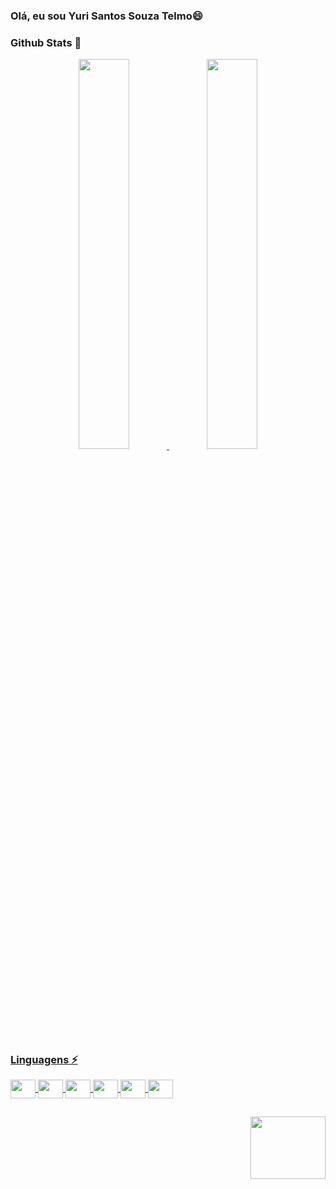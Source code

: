 ### Olá, eu sou Yuri Santos Souza Telmo😄

<!--
**Telmo1/Telmo1** is a ✨ _special_ ✨ repository because its `README.md` (this file) appears on your GitHub profile.

Here are some ideas to get you started:

- 🔭 I’m currently working on ...
- 🌱 I’m currently learning ...
- 👯 I’m looking to collaborate on ...
- 🤔 I’m looking for help with ...
- 💬 Ask me about ...
- 📫 How to reach me: ...
- 😄 Pronouns: ...
- ⚡ Fun fact: ...
-->

### Github Stats 🌱
  
 <div> 
<p align="center">
  <a href="https://github.com/Telmo1"><span>
    <img height="40%" src="https://github-readme-stats.vercel.app/api?username=Telmo1&count_private=true&show_icons=true&theme=radical&&include_all_commits=true"/>
    <img width="40%" src="https://github-readme-streak-stats.herokuapp.com/?user=Telmo1&theme=radical" />
</p>
</div> 
  
  
##
### Linguagens  ⚡
<div>
 <img  align="center" width="40"  height="30" src="https://cdn.jsdelivr.net/gh/devicons/devicon/icons/html5/html5-original.svg" />
 <img  align="center" width="40"  height="30" src="https://cdn.jsdelivr.net/gh/devicons/devicon/icons/css3/css3-original.svg" />        
 <img  align="center" width="40"  height="30" src="https://cdn.jsdelivr.net/gh/devicons/devicon/icons/javascript/javascript-original.svg" />
 <img  align="center" width="40"  height="30" src="https://cdn.jsdelivr.net/gh/devicons/devicon/icons/typescript/typescript-original.svg" />
 <img  align="center" width="40"  height="30" src="https://cdn.jsdelivr.net/gh/devicons/devicon/icons/bootstrap/bootstrap-original.svg" />
 <img  align="center" width="40"  height="30" src="https://cdn.jsdelivr.net/gh/devicons/devicon/icons/angularjs/angularjs-original.svg" />
</div> 
  
 ##
  <div>
    <img align="right" width="120" height="100" src="https://38.media.tumblr.com/06f0d5cf2e7491acc2fbe2e39031c1b1/tumblr_n9cnttf1FZ1ty0fy0o4_500.gif"/>
  </div> 
  

